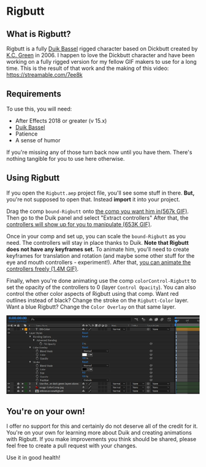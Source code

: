 # Rigbutt

## What is Rigbutt?

Rigbutt is a fully [Duik Bassel](https://rainboxprod.coop/en/tools/duik/) rigged character based on Dickbutt created by [K.C. Green](https://kcgreendotcom.com) in 2006. I happen to love the Dickbutt character and have been working on a fully rigged version for my fellow GIF makers to use for a long time. This is the result of that work and the making of this video: https://streamable.com/7ee8k

## Requirements

To use this, you will need:

* After Effects 2018 or greater (v 15.x)
* [Duik Bassel](https://rainboxprod.coop/en/tools/duik/)
* Patience
* A sense of humor

If you're missing any of those turn back now until you have them. There's nothing tangible for you to use here otherwise.

## Using Rigbutt

If you open the `Rigbutt.aep` project file, you'll see some stuff in there. **But,** you're not supposed to open that. Instead **import** it into your project.

Drag the comp `bound-Rigbutt` onto [the comp you want him in(567k GIF)](Rigbutt/documentationImages/rigbutt-import.gif). Then go to the Duik panel and select "Extract controllers" After that, the [controllers will show up for you to manipulate (653K GIF)](Rigbutt/documentationImages/rigbutt-dragToComp.gif).

Once in your comp and set up, you can scale the `bound-Rigbutt` as you need. The controllers will stay in place thanks to Duik. **Note that Rigbutt does not have any keyframes set.** To animate him, you'll need to create keyframes for translation and rotation (and maybe some other stuff for the eye and mouth controllers - experiment!). After that, [you can animate the controllers freely (1.4M GIF)](Rigbutt/documentationImages/rigbutt-keyIng.gif).

Finally, when you're done animating use the comp `colorControl-Rigbutt` to set the opacity of the controllers to 0 (layer `Control Opacity`). You can also control the other color aspects of Rigbutt using that comp. Want red outlines instead of black? Change the stroke on the `Rigbutt-Color` layer. Want a blue Rigbutt? Change the `Color Overlay` on that same layer.

![Rigbutt Color Comp](Rigbutt/documentationImages/usage-ColorComp.jpg?raw=true "Rigbutt Color Comp")

## You're on your own!

I offer no support for this and certainly do not deserve all of the credit for it. You're on your own for learning more about Duik and creating animations with Rigbutt. If you make improvements you think should be shared, please feel free to create a pull request with your changes.

Use it in good health!
